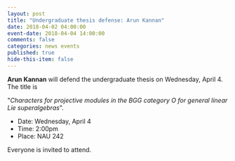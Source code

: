 ```yaml
---
layout: post
title: "Undergraduate thesis defense: Arun Kannan"
date: 2018-04-02 04:00:00
event-date: 2018-04-04 14:00:00
comments: false
categories: news events
published: true
hide-this-item: false
---
```


**Arun Kannan** will defend the undergraduate thesis on Wednesday, April 4. 
The title is

"_Characters for projective modules in the BGG category O for general linear Lie superalgebras_".

- Date: Wednesday, April 4
- Time: 2:00pm
- Place: NAU 242

Everyone is invited to attend.
